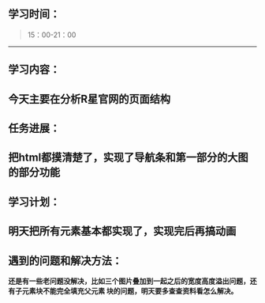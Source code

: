 ## 学习时间：
>15：00-21：00
---
## 学习内容：
**今天主要在分析R星官网的页面结构**
---
## 任务进展：
**把html都摸清楚了，实现了导航条和第一部分的大图的部分功能**
---
## 学习计划：
**明天把所有元素基本都实现了，实现完后再搞动画**
---
## 遇到的问题和解决方法：
**还是有一些老问题没解决，比如三个图片叠加到一起之后的宽度高度溢出问题，还有子元素块不能完全填充父元素
块的问题，明天要多查查资料看怎么解决。**